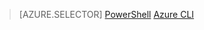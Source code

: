 > [AZURE.SELECTOR]
[PowerShell](/documentation/articles/virtual-network-create-udr-classic-ps)
[Azure CLI](/documentation/articles/virtual-network-create-udr-classic-cli)

<!---HONumber=79-->